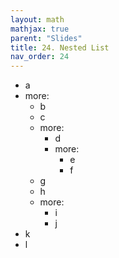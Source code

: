 ```yaml
---
layout: math
mathjax: true
parent: "Slides"
title: 24. Nested List
nav_order: 24
---
```


<ul>
  <li>a</li>
  <li>more:
     <ul>
       <li>b</li>
       <li>c</li>
       <li>more:
         <ul>
            <li>d</li>
            <li>more:
              <ul>
                <li>e</li>
                <li>f</li>
              </ul>
            </li>
         </ul>
       </li>
       <li>g</li>
       <li>h</li>
       <li>more:
         <ul>
           <li>i</li>
           <li>j</li>
         </ul>
       </li>
     </ul>
  </li>
  <li>k</li>
  <li>l</li>
</ul>
